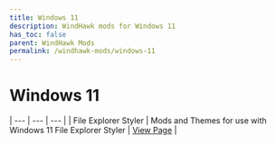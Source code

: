 ```yaml
---
title: Windows 11
description: WindHawk mods for Windows 11
has_toc: false
parent: WindHawk Mods
permalink: /windhawk-mods/windows-11
---
```


Windows 11
==================


| --- | --- | --- |
| File Explorer Styler | Mods and Themes for use with Windows 11 File Explorer Styler | [View Page][FileExplorerStyler] |  

<!-- ///////////////////////////////////////////////////////////////////////////////////////////////////////////////////////////////////////////////////// -->

[FileExplorerStyler]: /windhawk-mods/windows-11/file-explorer-styler

<!-- ///////////////////////////////////////////////////////////////////////////////////////////////////////////////////////////////////////////////////// -->
